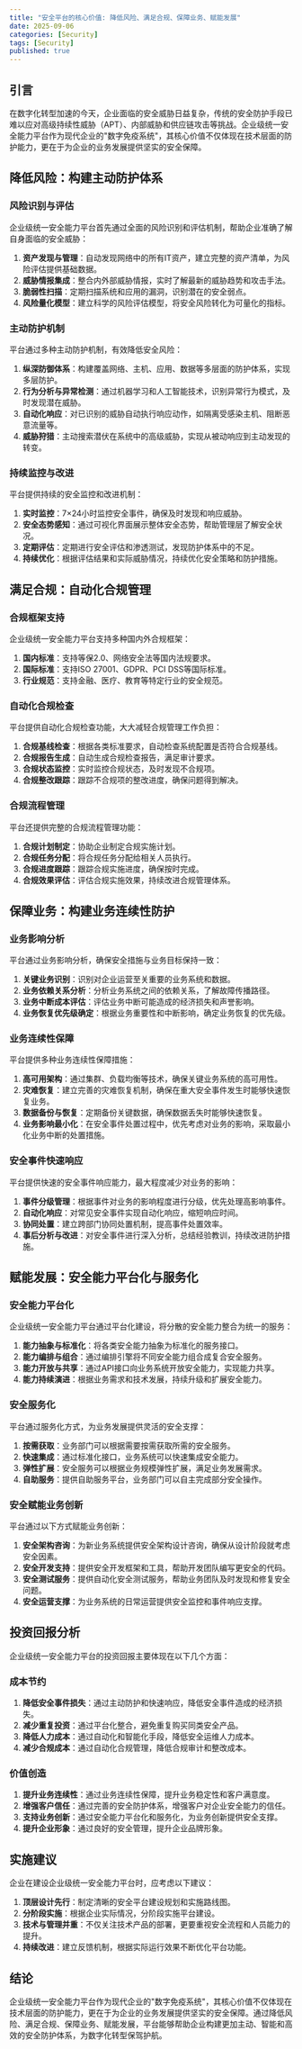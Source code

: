 ```yaml
---
title: "安全平台的核心价值: 降低风险、满足合规、保障业务、赋能发展"
date: 2025-09-06
categories: [Security]
tags: [Security]
published: true
---
```

## 引言

在数字化转型加速的今天，企业面临的安全威胁日益复杂，传统的安全防护手段已难以应对高级持续性威胁（APT）、内部威胁和供应链攻击等挑战。企业级统一安全能力平台作为现代企业的"数字免疫系统"，其核心价值不仅体现在技术层面的防护能力，更在于为企业的业务发展提供坚实的安全保障。

## 降低风险：构建主动防护体系

### 风险识别与评估

企业级统一安全能力平台首先通过全面的风险识别和评估机制，帮助企业准确了解自身面临的安全威胁：

1. **资产发现与管理**：自动发现网络中的所有IT资产，建立完整的资产清单，为风险评估提供基础数据。
2. **威胁情报集成**：整合内外部威胁情报，实时了解最新的威胁趋势和攻击手法。
3. **脆弱性扫描**：定期扫描系统和应用的漏洞，识别潜在的安全弱点。
4. **风险量化模型**：建立科学的风险评估模型，将安全风险转化为可量化的指标。

### 主动防护机制

平台通过多种主动防护机制，有效降低安全风险：

1. **纵深防御体系**：构建覆盖网络、主机、应用、数据等多层面的防护体系，实现多层防护。
2. **行为分析与异常检测**：通过机器学习和人工智能技术，识别异常行为模式，及时发现潜在威胁。
3. **自动化响应**：对已识别的威胁自动执行响应动作，如隔离受感染主机、阻断恶意流量等。
4. **威胁狩猎**：主动搜索潜伏在系统中的高级威胁，实现从被动响应到主动发现的转变。

### 持续监控与改进

平台提供持续的安全监控和改进机制：

1. **实时监控**：7×24小时监控安全事件，确保及时发现和响应威胁。
2. **安全态势感知**：通过可视化界面展示整体安全态势，帮助管理层了解安全状况。
3. **定期评估**：定期进行安全评估和渗透测试，发现防护体系中的不足。
4. **持续优化**：根据评估结果和实际威胁情况，持续优化安全策略和防护措施。

## 满足合规：自动化合规管理

### 合规框架支持

企业级统一安全能力平台支持多种国内外合规框架：

1. **国内标准**：支持等保2.0、网络安全法等国内法规要求。
2. **国际标准**：支持ISO 27001、GDPR、PCI DSS等国际标准。
3. **行业规范**：支持金融、医疗、教育等特定行业的安全规范。

### 自动化合规检查

平台提供自动化合规检查功能，大大减轻合规管理工作负担：

1. **合规基线检查**：根据各类标准要求，自动检查系统配置是否符合合规基线。
2. **合规报告生成**：自动生成合规检查报告，满足审计要求。
3. **合规状态监控**：实时监控合规状态，及时发现不合规项。
4. **合规整改跟踪**：跟踪不合规项的整改进度，确保问题得到解决。

### 合规流程管理

平台还提供完整的合规流程管理功能：

1. **合规计划制定**：协助企业制定合规实施计划。
2. **合规任务分配**：将合规任务分配给相关人员执行。
3. **合规进度跟踪**：跟踪合规实施进度，确保按时完成。
4. **合规效果评估**：评估合规实施效果，持续改进合规管理体系。

## 保障业务：构建业务连续性防护

### 业务影响分析

平台通过业务影响分析，确保安全措施与业务目标保持一致：

1. **关键业务识别**：识别对企业运营至关重要的业务系统和数据。
2. **业务依赖关系分析**：分析业务系统之间的依赖关系，了解故障传播路径。
3. **业务中断成本评估**：评估业务中断可能造成的经济损失和声誉影响。
4. **业务恢复优先级确定**：根据业务重要性和中断影响，确定业务恢复的优先级。

### 业务连续性保障

平台提供多种业务连续性保障措施：

1. **高可用架构**：通过集群、负载均衡等技术，确保关键业务系统的高可用性。
2. **灾难恢复**：建立完善的灾难恢复机制，确保在重大安全事件发生时能够快速恢复业务。
3. **数据备份与恢复**：定期备份关键数据，确保数据丢失时能够快速恢复。
4. **业务影响最小化**：在安全事件处置过程中，优先考虑对业务的影响，采取最小化业务中断的处置措施。

### 安全事件快速响应

平台提供快速的安全事件响应能力，最大程度减少对业务的影响：

1. **事件分级管理**：根据事件对业务的影响程度进行分级，优先处理高影响事件。
2. **自动化响应**：对常见安全事件实现自动化响应，缩短响应时间。
3. **协同处置**：建立跨部门协同处置机制，提高事件处置效率。
4. **事后分析与改进**：对安全事件进行深入分析，总结经验教训，持续改进防护措施。

## 赋能发展：安全能力平台化与服务化

### 安全能力平台化

企业级统一安全能力平台通过平台化建设，将分散的安全能力整合为统一的服务：

1. **能力抽象与标准化**：将各类安全能力抽象为标准化的服务接口。
2. **能力编排与组合**：通过编排引擎将不同安全能力组合成复合安全服务。
3. **能力开放与共享**：通过API接口向业务系统开放安全能力，实现能力共享。
4. **能力持续演进**：根据业务需求和技术发展，持续升级和扩展安全能力。

### 安全服务化

平台通过服务化方式，为业务发展提供灵活的安全支撑：

1. **按需获取**：业务部门可以根据需要按需获取所需的安全服务。
2. **快速集成**：通过标准化接口，业务系统可以快速集成安全能力。
3. **弹性扩展**：安全服务可以根据业务规模弹性扩展，满足业务发展需求。
4. **自助服务**：提供自助服务平台，业务部门可以自主完成部分安全操作。

### 安全赋能业务创新

平台通过以下方式赋能业务创新：

1. **安全架构咨询**：为新业务系统提供安全架构设计咨询，确保从设计阶段就考虑安全因素。
2. **安全开发支持**：提供安全开发框架和工具，帮助开发团队编写更安全的代码。
3. **安全测试服务**：提供自动化安全测试服务，帮助业务团队及时发现和修复安全问题。
4. **安全运营支撑**：为业务系统的日常运营提供安全监控和事件响应支撑。

## 投资回报分析

企业级统一安全能力平台的投资回报主要体现在以下几个方面：

### 成本节约

1. **降低安全事件损失**：通过主动防护和快速响应，降低安全事件造成的经济损失。
2. **减少重复投资**：通过平台化整合，避免重复购买同类安全产品。
3. **降低人力成本**：通过自动化和智能化手段，降低安全运维人力成本。
4. **减少合规成本**：通过自动化合规管理，降低合规审计和整改成本。

### 价值创造

1. **提升业务连续性**：通过业务连续性保障，提升业务稳定性和客户满意度。
2. **增强客户信任**：通过完善的安全防护体系，增强客户对企业安全能力的信任。
3. **支持业务创新**：通过安全能力平台化和服务化，为业务创新提供安全支撑。
4. **提升企业形象**：通过良好的安全管理，提升企业品牌形象。

## 实施建议

企业在建设企业级统一安全能力平台时，应考虑以下建议：

1. **顶层设计先行**：制定清晰的安全平台建设规划和实施路线图。
2. **分阶段实施**：根据企业实际情况，分阶段实施平台建设。
3. **技术与管理并重**：不仅关注技术产品的部署，更要重视安全流程和人员能力的提升。
4. **持续改进**：建立反馈机制，根据实际运行效果不断优化平台功能。

## 结论

企业级统一安全能力平台作为现代企业的"数字免疫系统"，其核心价值不仅体现在技术层面的防护能力，更在于为企业的业务发展提供坚实的安全保障。通过降低风险、满足合规、保障业务、赋能发展，平台能够帮助企业构建更加主动、智能和高效的安全防护体系，为数字化转型保驾护航。